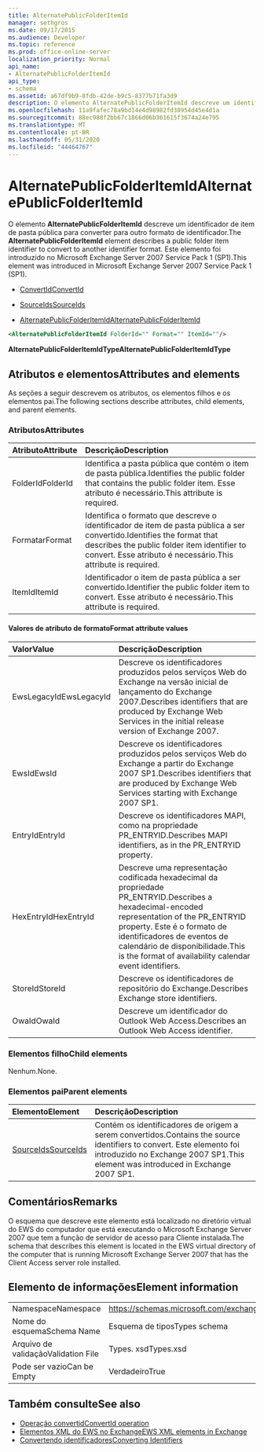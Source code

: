 ```yaml
---
title: AlternatePublicFolderItemId
manager: sethgros
ms.date: 09/17/2015
ms.audience: Developer
ms.topic: reference
ms.prod: office-online-server
localization_priority: Normal
api_name:
- AlternatePublicFolderItemId
api_type:
- schema
ms.assetid: a67df9b9-8fdb-42de-b9c5-8377b71fa3d9
description: O elemento AlternatePublicFolderItemId descreve um identificador de item de pasta pública para converter para outro formato de identificador. Este elemento foi introduzido no Microsoft Exchange Server 2007 Service Pack 1 (SP1).
ms.openlocfilehash: 11a9fafec78a9bd14e4d98982fd38954d45e4d1a
ms.sourcegitcommit: 88ec988f2bb67c1866d06b361615f3674a24e795
ms.translationtype: MT
ms.contentlocale: pt-BR
ms.lasthandoff: 05/31/2020
ms.locfileid: "44464767"
---
```

# <a name="alternatepublicfolderitemid"></a><span data-ttu-id="98aeb-104">AlternatePublicFolderItemId</span><span class="sxs-lookup"><span data-stu-id="98aeb-104">AlternatePublicFolderItemId</span></span>

<span data-ttu-id="98aeb-105">O elemento **AlternatePublicFolderItemId** descreve um identificador de item de pasta pública para converter para outro formato de identificador.</span><span class="sxs-lookup"><span data-stu-id="98aeb-105">The **AlternatePublicFolderItemId** element describes a public folder item identifier to convert to another identifier format.</span></span> <span data-ttu-id="98aeb-106">Este elemento foi introduzido no Microsoft Exchange Server 2007 Service Pack 1 (SP1).</span><span class="sxs-lookup"><span data-stu-id="98aeb-106">This element was introduced in Microsoft Exchange Server 2007 Service Pack 1 (SP1).</span></span> 
  
- [<span data-ttu-id="98aeb-107">ConvertId</span><span class="sxs-lookup"><span data-stu-id="98aeb-107">ConvertId</span></span>](convertid.md)
  
- [<span data-ttu-id="98aeb-108">SourceIds</span><span class="sxs-lookup"><span data-stu-id="98aeb-108">SourceIds</span></span>](sourceids.md)
  
- [<span data-ttu-id="98aeb-109">AlternatePublicFolderItemId</span><span class="sxs-lookup"><span data-stu-id="98aeb-109">AlternatePublicFolderItemId</span></span>](alternatepublicfolderitemid.md)
  
```xml
<AlternatePublicFolderItemId FolderId="" Format="" ItemId=""/>
```

 <span data-ttu-id="98aeb-110">**AlternatePublicFolderItemIdType**</span><span class="sxs-lookup"><span data-stu-id="98aeb-110">**AlternatePublicFolderItemIdType**</span></span>
## <a name="attributes-and-elements"></a><span data-ttu-id="98aeb-111">Atributos e elementos</span><span class="sxs-lookup"><span data-stu-id="98aeb-111">Attributes and elements</span></span>

<span data-ttu-id="98aeb-112">As seções a seguir descrevem os atributos, os elementos filhos e os elementos pai.</span><span class="sxs-lookup"><span data-stu-id="98aeb-112">The following sections describe attributes, child elements, and parent elements.</span></span>
  
### <a name="attributes"></a><span data-ttu-id="98aeb-113">Atributos</span><span class="sxs-lookup"><span data-stu-id="98aeb-113">Attributes</span></span>

|<span data-ttu-id="98aeb-114">**Atributo**</span><span class="sxs-lookup"><span data-stu-id="98aeb-114">**Attribute**</span></span>|<span data-ttu-id="98aeb-115">**Descrição**</span><span class="sxs-lookup"><span data-stu-id="98aeb-115">**Description**</span></span>|
|:-----|:-----|
|<span data-ttu-id="98aeb-116">FolderId</span><span class="sxs-lookup"><span data-stu-id="98aeb-116">FolderId</span></span>  <br/> |<span data-ttu-id="98aeb-117">Identifica a pasta pública que contém o item de pasta pública.</span><span class="sxs-lookup"><span data-stu-id="98aeb-117">Identifies the public folder that contains the public folder item.</span></span> <span data-ttu-id="98aeb-118">Esse atributo é necessário.</span><span class="sxs-lookup"><span data-stu-id="98aeb-118">This attribute is required.</span></span>  <br/> |
|<span data-ttu-id="98aeb-119">Formatar</span><span class="sxs-lookup"><span data-stu-id="98aeb-119">Format</span></span>  <br/> |<span data-ttu-id="98aeb-120">Identifica o formato que descreve o identificador de item de pasta pública a ser convertido.</span><span class="sxs-lookup"><span data-stu-id="98aeb-120">Identifies the format that describes the public folder item identifier to convert.</span></span> <span data-ttu-id="98aeb-121">Esse atributo é necessário.</span><span class="sxs-lookup"><span data-stu-id="98aeb-121">This attribute is required.</span></span>  <br/> |
|<span data-ttu-id="98aeb-122">ItemId</span><span class="sxs-lookup"><span data-stu-id="98aeb-122">ItemId</span></span>  <br/> |<span data-ttu-id="98aeb-123">Identificador o item de pasta pública a ser convertido.</span><span class="sxs-lookup"><span data-stu-id="98aeb-123">Identifier the public folder item to convert.</span></span> <span data-ttu-id="98aeb-124">Esse atributo é necessário.</span><span class="sxs-lookup"><span data-stu-id="98aeb-124">This attribute is required.</span></span>  <br/> |
   
#### <a name="format-attribute-values"></a><span data-ttu-id="98aeb-125">Valores de atributo de formato</span><span class="sxs-lookup"><span data-stu-id="98aeb-125">Format attribute values</span></span>

|<span data-ttu-id="98aeb-126">**Valor**</span><span class="sxs-lookup"><span data-stu-id="98aeb-126">**Value**</span></span>|<span data-ttu-id="98aeb-127">**Descrição**</span><span class="sxs-lookup"><span data-stu-id="98aeb-127">**Description**</span></span>|
|:-----|:-----|
|<span data-ttu-id="98aeb-128">EwsLegacyId</span><span class="sxs-lookup"><span data-stu-id="98aeb-128">EwsLegacyId</span></span>  <br/> |<span data-ttu-id="98aeb-129">Descreve os identificadores produzidos pelos serviços Web do Exchange na versão inicial de lançamento do Exchange 2007.</span><span class="sxs-lookup"><span data-stu-id="98aeb-129">Describes identifiers that are produced by Exchange Web Services in the initial release version of Exchange 2007.</span></span>  <br/> |
|<span data-ttu-id="98aeb-130">EwsId</span><span class="sxs-lookup"><span data-stu-id="98aeb-130">EwsId</span></span>  <br/> |<span data-ttu-id="98aeb-131">Descreve os identificadores produzidos pelos serviços Web do Exchange a partir do Exchange 2007 SP1.</span><span class="sxs-lookup"><span data-stu-id="98aeb-131">Describes identifiers that are produced by Exchange Web Services starting with Exchange 2007 SP1.</span></span>  <br/> |
|<span data-ttu-id="98aeb-132">EntryId</span><span class="sxs-lookup"><span data-stu-id="98aeb-132">EntryId</span></span>  <br/> |<span data-ttu-id="98aeb-133">Descreve os identificadores MAPI, como na propriedade PR_ENTRYID.</span><span class="sxs-lookup"><span data-stu-id="98aeb-133">Describes MAPI identifiers, as in the PR_ENTRYID property.</span></span>  <br/> |
|<span data-ttu-id="98aeb-134">HexEntryId</span><span class="sxs-lookup"><span data-stu-id="98aeb-134">HexEntryId</span></span>  <br/> |<span data-ttu-id="98aeb-135">Descreve uma representação codificada hexadecimal da propriedade PR_ENTRYID.</span><span class="sxs-lookup"><span data-stu-id="98aeb-135">Describes a hexadecimal-encoded representation of the PR_ENTRYID property.</span></span> <span data-ttu-id="98aeb-136">Este é o formato de identificadores de eventos de calendário de disponibilidade.</span><span class="sxs-lookup"><span data-stu-id="98aeb-136">This is the format of availability calendar event identifiers.</span></span>  <br/> |
|<span data-ttu-id="98aeb-137">StoreId</span><span class="sxs-lookup"><span data-stu-id="98aeb-137">StoreId</span></span>  <br/> |<span data-ttu-id="98aeb-138">Descreve os identificadores de repositório do Exchange.</span><span class="sxs-lookup"><span data-stu-id="98aeb-138">Describes Exchange store identifiers.</span></span>  <br/> |
|<span data-ttu-id="98aeb-139">OwaId</span><span class="sxs-lookup"><span data-stu-id="98aeb-139">OwaId</span></span>  <br/> |<span data-ttu-id="98aeb-140">Descreve um identificador do Outlook Web Access.</span><span class="sxs-lookup"><span data-stu-id="98aeb-140">Describes an Outlook Web Access identifier.</span></span>  <br/> |
   
### <a name="child-elements"></a><span data-ttu-id="98aeb-141">Elementos filho</span><span class="sxs-lookup"><span data-stu-id="98aeb-141">Child elements</span></span>

<span data-ttu-id="98aeb-142">Nenhum.</span><span class="sxs-lookup"><span data-stu-id="98aeb-142">None.</span></span>
  
### <a name="parent-elements"></a><span data-ttu-id="98aeb-143">Elementos pai</span><span class="sxs-lookup"><span data-stu-id="98aeb-143">Parent elements</span></span>

|<span data-ttu-id="98aeb-144">**Elemento**</span><span class="sxs-lookup"><span data-stu-id="98aeb-144">**Element**</span></span>|<span data-ttu-id="98aeb-145">**Descrição**</span><span class="sxs-lookup"><span data-stu-id="98aeb-145">**Description**</span></span>|
|:-----|:-----|
|[<span data-ttu-id="98aeb-146">SourceIds</span><span class="sxs-lookup"><span data-stu-id="98aeb-146">SourceIds</span></span>](sourceids.md) <br/> |<span data-ttu-id="98aeb-147">Contém os identificadores de origem a serem convertidos.</span><span class="sxs-lookup"><span data-stu-id="98aeb-147">Contains the source identifiers to convert.</span></span> <span data-ttu-id="98aeb-148">Este elemento foi introduzido no Exchange 2007 SP1.</span><span class="sxs-lookup"><span data-stu-id="98aeb-148">This element was introduced in Exchange 2007 SP1.</span></span>  <br/> |
   
## <a name="remarks"></a><span data-ttu-id="98aeb-149">Comentários</span><span class="sxs-lookup"><span data-stu-id="98aeb-149">Remarks</span></span>

<span data-ttu-id="98aeb-150">O esquema que descreve este elemento está localizado no diretório virtual do EWS do computador que está executando o Microsoft Exchange Server 2007 que tem a função de servidor de acesso para Cliente instalada.</span><span class="sxs-lookup"><span data-stu-id="98aeb-150">The schema that describes this element is located in the EWS virtual directory of the computer that is running Microsoft Exchange Server 2007 that has the Client Access server role installed.</span></span>
  
## <a name="element-information"></a><span data-ttu-id="98aeb-151">Elemento de informações</span><span class="sxs-lookup"><span data-stu-id="98aeb-151">Element information</span></span>

|||
|:-----|:-----|
|<span data-ttu-id="98aeb-152">Namespace</span><span class="sxs-lookup"><span data-stu-id="98aeb-152">Namespace</span></span>  <br/> |https://schemas.microsoft.com/exchange/services/2006/types  <br/> |
|<span data-ttu-id="98aeb-153">Nome do esquema</span><span class="sxs-lookup"><span data-stu-id="98aeb-153">Schema Name</span></span>  <br/> |<span data-ttu-id="98aeb-154">Esquema de tipos</span><span class="sxs-lookup"><span data-stu-id="98aeb-154">Types schema</span></span>  <br/> |
|<span data-ttu-id="98aeb-155">Arquivo de validação</span><span class="sxs-lookup"><span data-stu-id="98aeb-155">Validation File</span></span>  <br/> |<span data-ttu-id="98aeb-156">Types. xsd</span><span class="sxs-lookup"><span data-stu-id="98aeb-156">Types.xsd</span></span>  <br/> |
|<span data-ttu-id="98aeb-157">Pode ser vazio</span><span class="sxs-lookup"><span data-stu-id="98aeb-157">Can be Empty</span></span>  <br/> |<span data-ttu-id="98aeb-158">Verdadeiro</span><span class="sxs-lookup"><span data-stu-id="98aeb-158">True</span></span>  <br/> |
   
## <a name="see-also"></a><span data-ttu-id="98aeb-159">Também consulte</span><span class="sxs-lookup"><span data-stu-id="98aeb-159">See also</span></span>

- [<span data-ttu-id="98aeb-160">Operação convertid</span><span class="sxs-lookup"><span data-stu-id="98aeb-160">ConvertId operation</span></span>](convertid-operation.md)
- [<span data-ttu-id="98aeb-161">Elementos XML do EWS no Exchange</span><span class="sxs-lookup"><span data-stu-id="98aeb-161">EWS XML elements in Exchange</span></span>](ews-xml-elements-in-exchange.md)
- [<span data-ttu-id="98aeb-162">Convertendo identificadores</span><span class="sxs-lookup"><span data-stu-id="98aeb-162">Converting Identifiers</span></span>](https://msdn.microsoft.com/library/a5391746-b6ef-4f48-8fc8-8255258651aa%28Office.15%29.aspx)

